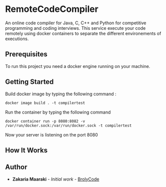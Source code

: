 # RemoteCodeCompiler

An online code compiler for Java, C, C++ and Python for competitive programming and coding interviews.
This service execute your code remotely using docker containers to separate the different environements of executions.

## Prerequisites

To run this project you need a docker engine running on your machine.

## Getting Started

Build docker image by typing the following command :

```
docker image build . -t compilertest
```

Run the container by typing the following command

```
docker container run -p 8080:8082 -v /var/run/docker.sock:/var/run/docker.sock -t compilertest
```

Now your server is listening on the port 8080

## How It Works

## Author

- **Zakaria Maaraki** - _Initial work_ - [BrolyCode](https://github.com/BrolyCode)
